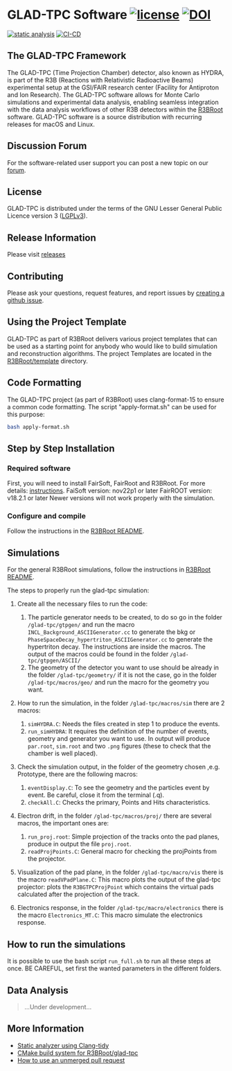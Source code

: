 # GLAD-TPC Software [![license](https://alfa-ci.gsi.de/shields/badge/license-LGPL--3.0-orange.svg)](COPYRIGHT) [![DOI](https://zenodo.org/badge/DOI/10.5281/zenodo.14291537.svg)](https://doi.org/10.5281/zenodo.14291537)

[![static analysis](https://github.com/R3BRootGroup/glad-tpc/actions/workflows/static_analysis.yml/badge.svg)](https://github.com/R3BRootGroup/glad-tpc/actions/workflows/static_analysis.yml) [![CI-CD](https://github.com/R3BRootGroup/glad-tpc/actions/workflows/main.yml/badge.svg)](https://github.com/R3BRootGroup/glad-tpc/actions/workflows/main.yml)

## The GLAD-TPC Framework

The GLAD-TPC (Time Projection Chamber) detector, also known as HYDRA, is part of the R3B (Reactions with Relativistic Radioactive Beams) experimental setup at the GSI/FAIR research center (Facility for Antiproton and Ion Research). The GLAD-TPC software allows for Monte Carlo simulations and experimental data analysis, enabling seamless integration with the data analysis workflows of other R3B detectors within the [R3BRoot](https://github.com/R3BRootGroup/R3BRoot) software. GLAD-TPC software is a source distribution with recurring releases for macOS and Linux.

## Discussion Forum

For the software-related user support you can post a new topic on our [forum](https://forum.gsi.de/index.php?t=index&cat=40&).

## License

GLAD-TPC is distributed under the terms of the GNU Lesser General Public Licence version 3 ([LGPLv3](https://github.com/R3BRootGroup/glad-tpc/blob/dev/LICENSE)).

## Release Information
Please visit [releases](https://github.com/R3BRootGroup/glad-tpc/releases)

## Contributing
Please ask your questions, request features, and report issues by [creating a github issue](https://github.com/R3BRootGroup/glad-tpc/issues/new/choose).

## Using the Project Template

GLAD-TPC as part of R3BRoot delivers various project templates that can be used as a starting point for anybody who would like to build simulation and reconstruction algorithms. The project Templates are located in the [R3BRoot/template](template) directory.

## Code Formatting
The GLAD-TPC project (as part of R3BRoot) uses clang-format-15 to ensure a common code formatting. The script "apply-format.sh" can be used for this purpose: 
~~~bash
bash apply-format.sh
~~~

## Step by Step Installation

### Required software

First, you will need to install FairSoft, FairRoot and R3BRoot. For more details: [instructions](https://www.r3broot.gsi.de/installation). 
FaiSoft version: nov22p1 or later
FairROOT version: v18.2.1 or later
Newer versions will not work properly with the simulation.

### Configure and compile

Follow the instructions in the [R3BRoot README](https://github.com/R3BRootGroup/R3BRoot/blob/dev/README.md).


## Simulations

For the general R3BRoot simulations, follow the instructions in [R3BRoot README](https://github.com/R3BRootGroup/R3BRoot/blob/dev/README.md).

The steps to properly run the glad-tpc simulation:

1. Create all the necessary files to run the code:
	1. The particle generator needs to be created, to do so go in the folder `/glad-tpc/gtpgen/` and run the macro `INCL_Background_ASCIIGenerator.cc` to generate the bkg or `PhaseSpaceDecay_hypertriton_ASCIIGenerator.cc` to generate the hypertriton decay. The instructions are inside the macros. The output of the macros could be found in the folder `/glad-tpc/gtpgen/ASCII/`
	2. The geometry of the detector you want to use should be already in the folder `/glad-tpc/geometry/` if it is not the case, go in the folder `/glad-tpc/macros/geo/` and run the macro for the geometry you want.

2. How to run the simulation, in the folder `/glad-tpc/macros/sim` there are 2 macros:
	1. `simHYDRA.C`: Needs the files created in step 1 to produce the events.
	2. `run_simHYDRA`: It requires the definition of the number of events, geometry and generator you want to use.
	In output will produce `par.root`, `sim.root` and two `.png` figures (these to check that the chamber is well placed).

3. Check the simulation output, in the folder of the geometry chosen ,e.g. Prototype, there are the following macros:
	1. `eventDisplay.C`: To see the geometry and the particles event by event. Be careful, close it from the terminal (.q).
	2. `checkAll.C`: Checks the primary, Points and Hits characteristics.

4. Electron drift, in the folder `/glad-tpc/macros/proj/` there are several macros, the important ones are:
	1. `run_proj.root`: Simple projection of the tracks onto the pad planes, produce in output the file `proj.root`.
	2. `readProjPoints.C`: General macro for checking the projPoints from the projector.

5. Visualization of the pad plane, in the folder `/glad-tpc/macro/vis` there is the macro `readVPadPlane.C`: This macro plots the output of the glad-tpc projector: plots the `R3BGTPCProjPoint` which contains the virtual pads calculated after the projection of the track.

6. Electronics response, in the folder `/glad-tpc/macro/electronics` there is the macro `Electronics_MT.C`: This macro simulate the electronics response.

## How to run the simulations

It is possible to use the bash script `run_full.sh` to run all these steps at once. BE CAREFUL, set first the wanted parameters in the different folders.


## Data Analysis

> ...Under development...


## More Information

* [Static analyzer using Clang-tidy](config/clang_tidy/README.md)
* [CMake build system for R3BRoot/glad-tpc](doc/cmake_usage.md)
* [How to use an unmerged pull request](doc/git_usage.md#fetch-the-update-from-an-unmerged-pull-request-pr)
